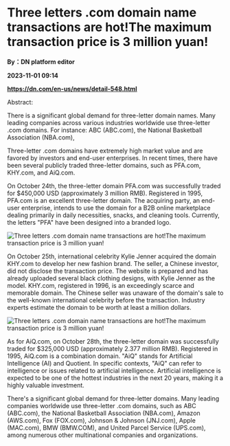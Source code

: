 # Three letters .com domain name transactions are hot!The maximum transaction price is 3 million yuan!
**By：DN platform editor**

**2023-11-01 09:14**

**https://dn.com/en-us/news/detail-548.html**

Abstract:

There is a significant global demand for three-letter domain names. Many leading companies across various industries worldwide use three-letter .com domains. For instance: ABC (ABC.com), the National Basketball Association (NBA.com),

Three-letter .com domains have extremely high market value and are favored by investors and end-user enterprises. In recent times, there have been several publicly traded three-letter domains, such as PFA.com, KHY.com, and AiQ.com.

On October 24th, the three-letter domain PFA.com was successfully traded for $450,000 USD (approximately 3 million RMB). Registered in 1995, PFA.com is an excellent three-letter domain. The acquiring party, an end-user enterprise, intends to use the domain for a B2B online marketplace dealing primarily in daily necessities, snacks, and cleaning tools. Currently, the letters "PFA" have been designed into a branded logo.

![Three letters .com domain name transactions are hot!The maximum transaction price is 3 million yuan!](https://static.loupan.com/dn/upload/image/2023-11-01/ddd14f7f40cf43b791e9502addc309ad.png)

On October 25th, international celebrity Kylie Jenner acquired the domain KHY.com to develop her new fashion brand. The seller, a Chinese investor, did not disclose the transaction price. The website is prepared and has already uploaded several black clothing designs, with Kylie Jenner as the model. KHY.com, registered in 1996, is an exceedingly scarce and memorable domain. The Chinese seller was unaware of the domain's sale to the well-known international celebrity before the transaction. Industry experts estimate the domain to be worth at least a million dollars.

![Three letters .com domain name transactions are hot!The maximum transaction price is 3 million yuan!](https://static.loupan.com/dn/upload/image/2023-11-01/68b0c535f2514a4ab2e6ea98d7997c01.png)

As for AiQ.com, on October 28th, the three-letter domain was successfully traded for $325,000 USD (approximately 2.377 million RMB). Registered in 1995, AiQ.com is a combination domain. "AiQ" stands for Artificial Intelligence (AI) and Quotient. In specific contexts, "AiQ" can refer to intelligence or issues related to artificial intelligence. Artificial intelligence is expected to be one of the hottest industries in the next 20 years, making it a highly valuable investment.

There's a significant global demand for three-letter domains. Many leading companies worldwide use three-letter .com domains, such as ABC (ABC.com), the National Basketball Association (NBA.com), Amazon (AWS.com), Fox (FOX.com), Johnson & Johnson (JNJ.com), Apple (MAC.com), BMW (BMW.COM), and United Parcel Service (UPS.com), among numerous other multinational companies and organizations.